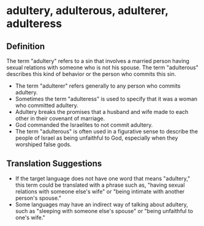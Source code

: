 # adultery, adulterous, adulterer, adulteress

## Definition

The term "adultery" refers to a sin that involves a married person having sexual relations with someone who is not his spouse. The term "adulterous" describes this kind of behavior or the person who commits this sin.

* The term "adulterer" refers generally to any person who commits adultery.
* Sometimes the term "adulteress" is used to specify that it was a woman who committed adultery.
* Adultery breaks the promises that a husband and wife made to each other in their covenant of marriage.
* God commanded the Israelites to not commit adultery.
* The term "adulterous" is often used in a figurative sense to describe the people of Israel as being unfaithful to God, especially when they worshiped false gods.


## Translation Suggestions



* If the target language does not have one word that means "adultery," this term could be translated with a phrase such as, "having sexual relations with someone else's wife" or "being intimate with another person's spouse."
* Some languages may have an indirect way of talking about adultery, such as "sleeping with someone else's spouse" or "being unfaithful to one's wife."